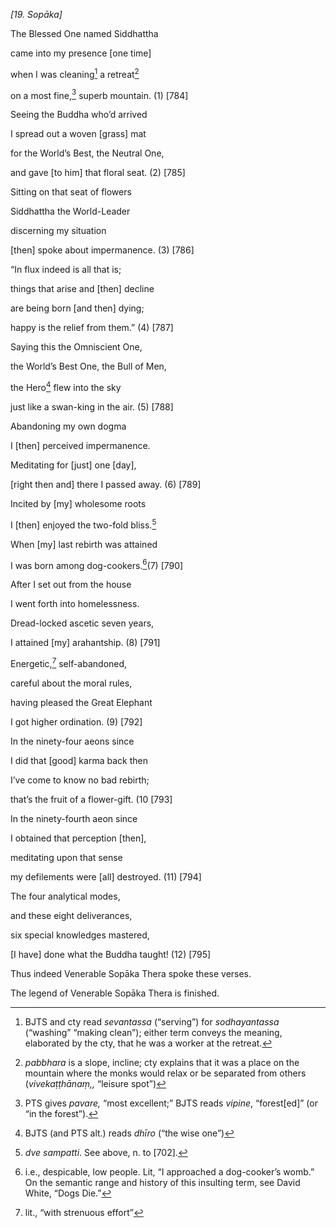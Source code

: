 *\[19. Sopāka\]*

The Blessed One named Siddhattha

came into my presence \[one time\]

when I was cleaning[^1] a retreat[^2]

on a most fine,[^3] superb mountain. (1) \[784\]

Seeing the Buddha who’d arrived

I spread out a woven \[grass\] mat

for the World’s Best, the Neutral One,

and gave \[to him\] that floral seat. (2) \[785\]

Sitting on that seat of flowers

Siddhattha the World-Leader

discerning my situation

\[then\] spoke about impermanence. (3) \[786\]

“In flux indeed is all that is;

things that arise and \[then\] decline

are being born \[and then\] dying;

happy is the relief from them.” (4) \[787\]

Saying this the Omniscient One,

the World’s Best One, the Bull of Men,

the Hero[^4] flew into the sky

just like a swan-king in the air. (5) \[788\]

Abandoning my own dogma

I \[then\] perceived impermanence.

Meditating for \[just\] one \[day\],

\[right then and\] there I passed away. (6) \[789\]

Incited by \[my\] wholesome roots

I \[then\] enjoyed the two-fold bliss.[^5]

When \[my\] last rebirth was attained

I was born among dog-cookers.[^6](7) \[790\]

After I set out from the house

I went forth into homelessness.

Dread-locked ascetic seven years,

I attained \[my\] arahantship. (8) \[791\]

Energetic,[^7] self-abandoned,

careful about the moral rules,

having pleased the Great Elephant

I got higher ordination. (9) \[792\]

In the ninety-four aeons since

I did that \[good\] karma back then

I’ve come to know no bad rebirth;

that’s the fruit of a flower-gift. (10 \[793\]

In the ninety-fourth aeon since

I obtained that perception \[then\],

meditating upon that sense

my defilements were \[all\] destroyed. (11) \[794\]

The four analytical modes,

and these eight deliverances,

six special knowledges mastered,

\[I have\] done what the Buddha taught! (12) \[795\]

Thus indeed Venerable Sopāka Thera spoke these verses.

The legend of Venerable Sopāka Thera is finished.

[^1]: BJTS and cty read *sevantassa* (“serving”) for *sodhayantassa*
    (“washing” “making clean”); either term conveys the meaning,
    elaborated by the cty, that he was a worker at the retreat.

[^2]: *pabbhara* is a slope, incline; cty explains that it was a place
    on the mountain where the monks would relax or be separated from
    others (*vivekaṭṭhānaṃ,,* “leisure spot”)

[^3]: PTS gives *pavare,* “most excellent;” BJTS reads *vipine*,
    “forest\[ed\]” (or “in the forest”).

[^4]: BJTS (and PTS alt.) reads *dhīro* (“the wise one”)

[^5]: *dve sampatti*. See above, n. to \[702\].

[^6]: i.e., despicable, low people. Lit, “I approached a dog-cooker’s
    womb.” On the semantic range and history of this insulting term, see
    David White, “Dogs Die.”

[^7]: lit., “with strenuous effort”
